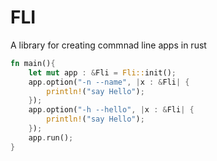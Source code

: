 # FLI

A library for creating commnad line apps in rust

```rust
fn main(){
    let mut app : &Fli = Fli::init();
    app.option("-n --name", |x : &Fli| {
        println!("say Hello");
    });
    app.option("-h --hello", |x : &Fli| {
        println!("say Hello");
    });
    app.run();
}
```